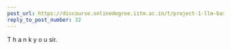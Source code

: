 ```yaml
---
post_url: https://discourse.onlinedegree.iitm.ac.in/t/project-1-llm-based-automation-agent-discussion-thread-tds-jan-2025/164277/33
reply_to_post_number: 32
---
```

T h a n k y o u sir.